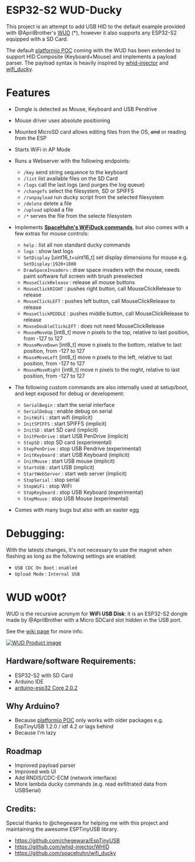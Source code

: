 # ESP32-S2 WUD-Ducky

This project is an attempt to add USB HID to the default example provided with @AprilBrother's [WUD](https://wiki.aprbrother.com/en/wud.html) (*), however it also supports any ESP32-S2 equipped with a SD Card.


The default [platformio POC](https://github.com/volca/wireless_usb_disk) coming with the WUD has been extended to support HID Composite (Keyboard+Mouse) and implements a payload parser.
The payload syntax is heavily inspired by [whid-injector](https://github.com/whid-injector/WHID) and [wifi_ducky](https://github.com/spacehuhn/wifi_ducky).

# Features

 - Dongle is detected as Mouse, Keyboard and USB Pendrive
 - Mouse driver uses absolute positioning
 - Mounted MicroSD card allows editing files from the OS, ~~and~~ or reading from the ESP
 - Starts WiFi in AP Mode
 - Runs a Webserver with the following endpoints:
   - `/key` send string sequence to the keyboard
   - `/list` list available files on the SD Card
   - `/logs` call the last logs (and purges the log queue)
   - `/changefs` select the filesystem, SD or SPIFFS
   - `/runpayload` run ducky script from the selected filesystem
   - `/delete` delete a file
   - `/upload` upload a file
   - `/*` serves the file from the selecte filesystem
 - Implements **[SpaceHuhn's WiFiDuck commands](https://github.com/SpacehuhnTech/WiFiDuck#scripting)**, but also comes with a few extras for mouse controls:
   - `help` : list all non standard ducky commands
   - `logs` : show last logs
   - `SetDisplay` [uint16_t+uint16_t] set display dimensions for mouse e.g. `SetDisplay:1920+1080`
   - `DrawSpaceInvaders` : draw space invaders with the mouse, needs paint software full screen with brush preselected
   - `MouseClickRelease` : release all mouse buttons
   - `MouseClickRIGHT` : pushes right button, call MouseClickRelease to release
   - `MouseClickLEFT` : pushes left button, call MouseClickRelease to release
   - `MouseClickMIDDLE` : pushes middle button, call MouseClickRelease to release
   - `MouseDoubleClickLEFT` : does not need MouseClickRelease
   - `MouseMoveUp` [int8_t] move n pixels to the top, relative to last position, from -127 to 127
   - `MouseMoveDown` [int8_t] move n pixels to the bottom, relative to last position, from -127 to 127
   - `MouseMoveLeft` [int8_t] move n pixels to the left, relative to last position, from -127 to 127
   - `MouseMoveRight` [int8_t] move n pixels to the roght, relative to last position, from -127 to 127
 - The following custom commands are also internally used at setup/boot, and kept exposed for debug or development:
   - `SerialBegin` : start the serial interface
   - `SerialDebug` : enable debug on serial
   - `InitWiFi` : start wifi (implicit)
   - `InitSPIFFS` : start SPIFFS (implicit)
   - `InitSD` : start SD card (implicit)
   - `InitPenDrive` : start USB PenDrive (implicit)
   - `StopSD` : stop SD card (experimental)
   - `StopPenDrive` : stop USB Pendrive (experimental)
   - `InitKeyboard` : start USB Keyboard (implicit)
   - `InitMouse` : start USB mouse (implicit)
   - `StartUSB` : start USB (implicit)
   - `StartWebServer` : start web server (implicit)
   - `StopSerial` : stop serial
   - `StopWiFi` : stop WiFi
   - `StopKeyboard` : stop USB Keyboard (experimental)
   - `StopMouse` : stop USB Mouse (experimental)

 - Comes with many bugs but also with an easter egg


# Debugging:

With the latests changes, it's not necessary to use the magnet when flashing as long as the following settings are enabled:

 - `USB CDC On Boot` : `enabled`
 - `Upload Mode` : `Internal USB`



# WUD w00t?

WUD is the recursive acronym for **WiFi USB Disk**: it is an ESP32-S2 dongle made by @AprilBrother with a Micro SDCard slot hidden in the USB port.

See the [wiki page](https://wiki.aprbrother.com/en/wud.html) for more info.


[![WUD Product image](https://user-images.githubusercontent.com/1893754/134933549-c7af84b7-2575-4f5b-87c0-4d1dec573ff4.png)](https://wiki.aprbrother.com/en/wud.html)


## Hardware/software Requirements:

 - ESP32-S2 with SD Card
 - Arduino IDE
 - [arduino-esp32 Core 2.0.2](https://github.com/espressif/arduino-esp32/releases/tag/2.0.2)


## Why Arduino?

 - Because [platformio POC](https://github.com/volca/wireless_usb_disk) only works with older packages e.g. EspTinyUSB 1.2.0 / idf 4.2 or lags behind
 - Because I'm lazy

## Roadmap

 - Improved payload parser
 - Improved web UI
 - Add RNDIS/CDC-ECM (network interface)
 - More lambda ducky commands (e.g. read exfiltrated data from USBSerial)


## Credits:

Special thanks to @chegewara for helping me with this project and maintaining the awesome ESPTinyUSB library.

 - https://github.com/chegewara/EspTinyUSB
 - https://github.com/whid-injector/WHID
 - https://github.com/spacehuhn/wifi_ducky

